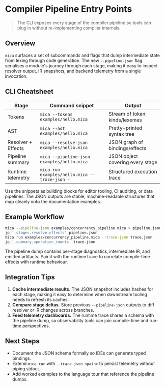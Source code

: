 # Compiler Pipeline Entry Points

> The CLI exposes every stage of the compiler pipeline so tools can plug in
> without re-implementing compiler internals.

## Overview

`mica` surfaces a set of subcommands and flags that dump intermediate state from
lexing through code generation. The new `--pipeline-json` flag serialises a
module's journey through each stage, making it easy to inspect resolver output,
IR snapshots, and backend telemetry from a single invocation.

## CLI Cheatsheet

| Stage                  | Command snippet                               | Output                      |
| ---------------------- | --------------------------------------------- | --------------------------- |
| Tokens                 | `mica --tokens examples/hello.mica`           | Stream of token kinds/lexemes |
| AST                    | `mica --ast examples/hello.mica`              | Pretty-printed syntax tree  |
| Resolver + Effects     | `mica --resolve-json examples/hello.mica`     | JSON graph of bindings/effects |
| Pipeline summary       | `mica --pipeline-json examples/hello.mica`    | JSON object covering every stage |
| Runtime telemetry      | `mica run examples/hello.mica --trace-json -` | Structured execution trace  |

Use the snippets as building blocks for editor tooling, CI auditing, or data
pipelines. The JSON outputs are stable, machine-readable structures that map
cleanly onto the documentation examples.

## Example Workflow

```bash
mica --pipeline-json examples/concurrency_pipeline.mica > pipeline.json
jq '.stages.resolve.effects' pipeline.json
mica run examples/concurrency_pipeline.mica --trace-json trace.json
jq '.summary.operation_counts' trace.json
```

The pipeline dump contains per-stage diagnostics, intermediate IR, and emitted
artifacts. Pair it with the runtime trace to correlate compile-time effects with
runtime behaviour.

## Integration Tips

1. **Cache intermediate results.** The JSON snapshot includes hashes for each
   stage, making it easy to determine when downstream tooling needs to refresh
   its caches.
2. **Compare stage deltas.** Store previous `--pipeline-json` outputs to diff
   resolver or IR changes across branches.
3. **Feed telemetry dashboards.** The runtime trace shares a schema with the
   pipeline dump, so observability tools can join compile-time and run-time
   perspectives.

## Next Steps

- Document the JSON schema formally so IDEs can generate typed bindings.
- Extend `mica run` with `--trace-json <path>` to persist telemetry without
  piping stdout.
- Add worked examples to the language tour that reference the pipeline dumps.
